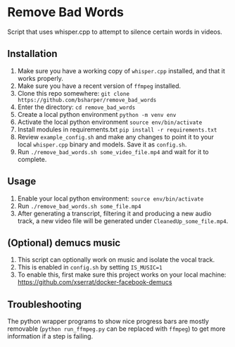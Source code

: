 # Remove Bad Words
Script that uses whisper.cpp to attempt to silence certain words in videos.

## Installation

1. Make sure you have a working copy of `whisper.cpp` installed, and that it works properly.
2. Make sure you have a recent version of `ffmpeg` installed.
3. Clone this repo somewhere: `git clone https://github.com/bsharper/remove_bad_words`
4. Enter the directory: `cd remove_bad_words`
5. Create a local python environment `python -m venv env`
6. Activate the local python environment `source env/bin/activate`
7. Install modules in requirements.txt `pip install -r requirements.txt`
8. Review `example_config.sh` and make any changes to point it to your local `whisper.cpp` binary and models. Save it as `config.sh`.
9. Run `./remove_bad_words.sh some_video_file.mp4` and wait for it to complete.

## Usage

1. Enable your local python environment: `source env/bin/activate`
2. Run `./remove_bad_words.sh some_file.mp4`
3. After generating a transcript, filtering it and producing a new audio track, a new video file will be generated under `CleanedUp_some_file.mp4`.

## (Optional) demucs music

1. This script can optionally work on music and isolate the vocal track.
2. This is enabled in `config.sh` by setting `IS_MUSIC=1`
3. To enable this, first make sure this project works on your local machine: https://github.com/xserrat/docker-facebook-demucs

## Troubleshooting

The python wrapper programs to show nice progress bars are mostly removable (`python run_ffmpeg.py` can be replaced with `ffmpeg`) to get more information if a step is failing.
